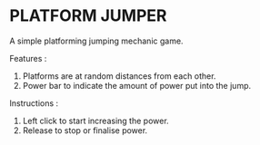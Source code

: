# PLATFORM JUMPER

A simple platforming jumping mechanic game.

Features :
1. Platforms are at random distances from each other.
2. Power bar to indicate the amount of power put into the jump.

Instructions :
1. Left click to start increasing the power.
2. Release to stop or finalise power.
